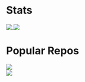 # Stats

<a href="https://github.com/tralph3">
  <img align="center" src="https://github-readme-stats.vercel.app/api?username=tralph3&show_icons=true&theme=merko" />
</a>
<a href="https://github.com/tralph3">
  <img align="center" src="https://github-readme-stats.vercel.app/api/top-langs/?username=tralph3&layout=compact&theme=merko" />
</a>

# Popular Repos

<a href="https://github.com/tralph3/ZeroTier-GUI">
  <img src="https://github-readme-stats.vercel.app/api/pin/?username=tralph3&repo=ZeroTier-GUI&theme=merko" />
</a><br>
<a href="https://github.com/tralph3/Cue-Maker">
  <img src="https://github-readme-stats.vercel.app/api/pin/?username=tralph3&repo=Cue-Maker&theme=merko" />
</a>
